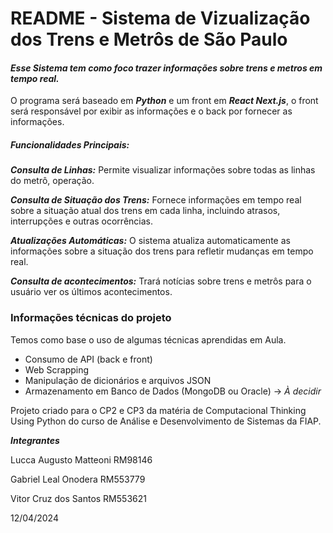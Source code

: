 # README - Sistema de Vizualização dos Trens e Metrôs de São Paulo

#### _Esse Sistema tem como foco trazer informações sobre trens e metros em tempo real._

O programa será baseado em ***Python*** e um front em ***React Next.js***, o front será responsável por exibir as informações e o back por fornecer as informações.



##### Funcionalidades Principais:

**_Consulta de Linhas:_** Permite visualizar informações sobre todas as linhas do metrô, operação.

**_Consulta de Situação dos Trens:_** Fornece informações em tempo real sobre a situação atual dos trens em cada linha, incluindo atrasos, interrupções e outras ocorrências.

**_Atualizações Automáticas:_** O sistema atualiza automaticamente as informações sobre a situação dos trens para refletir mudanças em tempo real.

**_Consulta de acontecimentos:_** Trará notícias sobre trens e metrôs para o usuário ver os últimos acontecimentos.




### Informações técnicas do projeto

Temos como base o uso de algumas técnicas aprendidas em Aula.


* Consumo de API (back e front) 
* Web Scrapping
* Manipulação de dicionários e arquivos JSON
* Armazenamento em Banco de Dados (MongoDB ou Oracle) -> _À decidir_





Projeto criado para o CP2 e CP3 da matéria de Computacional Thinking Using Python do curso de Análise e Desenvolvimento de Sistemas da FIAP.


***_Integrantes_***

Lucca Augusto Matteoni RM98146

Gabriel Leal Onodera RM553779

Vitor Cruz dos Santos RM553621


12/04/2024